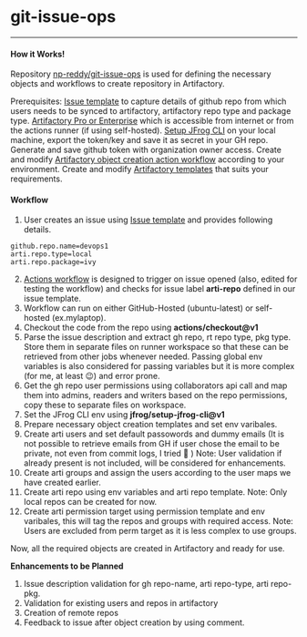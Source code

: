 # git-issue-ops
---
#### How it Works!

Repository [np-reddy/git-issue-ops](https://github.com/np-reddy/git-issue-ops) is used for defining the necessary objects and workflows to create repository in Artifactory.

Prerequisites:
[Issue template](https://github.com/np-reddy/git-issue-ops/blob/main/.github/ISSUE_TEMPLATE/artifactory-repo-creation-request.md) to capture details of github repo from which users needs to be synced to artifactory, artifactory repo type and package type.
[Artifactory Pro or Enterprise](http://34.133.106.71/ui/login/) which is accessible from internet or from the actions runner (if using self-hosted).
[Setup JFrog CLI](https://github.com/jfrog/setup-jfrog-cli#creating-the-configuration-on-your-local-machine) on your local machine, export the token/key and save it as secret in your GH repo.
Generate and save github token with organization owner access.
Create and modify [Artifactory object creation action workflow](https://github.com/np-reddy/git-issue-ops/blob/main/.github/workflows/arti-object-creation.yml) according to your environment.
Create and modify [Artifactory templates](https://github.com/np-reddy/git-issue-ops/tree/main/artifactory-templates) that suits your requirements.

#### Workflow
1) User creates an issue using [Issue template](https://github.com/np-reddy/git-issue-ops/blob/main/.github/ISSUE_TEMPLATE/artifactory-repo-creation-request.md) and provides following details.
```
github.repo.name=devops1
arti.repo.type=local
arti.repo.package=ivy
```
2) [Actions workflow](https://github.com/np-reddy/git-issue-ops/actions/workflows/arti-object-creation.yml) is designed to trigger on issue opened (also, edited for testing the workflow) and checks for issue label **arti-repo** defined in our issue template.
3) Workflow can run on either GitHub-Hosted (ubuntu-latest) or self-hosted (ex.mylaptop).
4) Checkout the code from the repo using **actions/checkout@v1** 
5) Parse the issue description and extract gh repo, rt repo type, pkg type. Store them in separate files on runner workspace  so that these can be retrieved from other jobs whenever needed. Passing global env variables is also considered for passing variables but it is more complex (for me, at least 😉) and error prone.
6) Get the gh repo user permissions using collaborators api call and map them into admins, readers and writers based on the repo permissions, copy these to separate files on workspace.
7) Set the JFrog CLI env using **jfrog/setup-jfrog-cli@v1**
8) Prepare necessary object creation templates and set env varibales.
9) Create arti users and set default passowords and dummy emails (It is not possible to retrieve emails from GH if user chose the email to be private, not even from commit logs, I tried 🤷 )
Note: User validation if already present is not included, will be considered for enhancements.
10) Create arti groups and assign the users according to the user maps we have created earlier.
11) Create arti repo using env variables and arti repo template.
Note: Only local repos can be created for now.
12) Create arti permission target using permission template and env varibales, this will tag the repos and groups with required access. 
Note: Users are excluded from perm target as it is less complex to use groups.

Now, all the required objects are created in Artifactory and ready for use.

**Enhancements to be Planned**
1) Issue description validation for gh repo-name, arti repo-type, arti repo-pkg.
2) Validation for existing users and repos in artifactory
3) Creation of remote repos
4) Feedback to issue after object creation by using comment.
